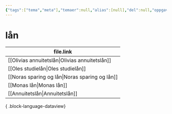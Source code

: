 ```yaml
---
{"tags":["tema","meta"],"temaer":null,"alias":[null],"del":null,"oppgave":null,"fag":null,"eksamen":null,"dg-publish":true,"title":"lån","date":"2023-06-01","modified":"2023-06-01","permalink":"/temaer/lan/","dgPassFrontmatter":true}
---
```



# lån
| file.link                                         |
| ------------------------------------------------- |
| [[Olivias annuitetslån\|Olivias annuitetslån]] |
| [[Oles studielån\|Oles studielån]]             |
| [[Noras sparing og lån\|Noras sparing og lån]] |
| [[Monas lån\|Monas lån]]                       |
| [[Annuitetslån\|Annuitetslån]]                 |

{ .block-language-dataview}
